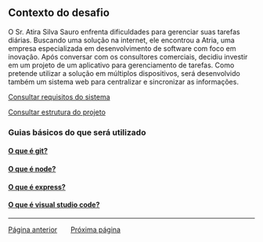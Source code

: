 ## Contexto do desafio
O Sr. Atira Silva Sauro enfrenta dificuldades para gerenciar suas tarefas diárias. Buscando uma solução na internet, ele encontrou a Atria, uma empresa especializada em desenvolvimento de software com foco em inovação. Após conversar com os consultores comerciais, decidiu investir em um projeto de um aplicativo para gerenciamento de tarefas. Como pretende utilizar a solução em múltiplos dispositivos, será desenvolvido também um sistema web para centralizar e sincronizar as informações.

[Consultar requisitos do sistema](./description.md)

[Consultar estrutura do projeto](./project-arch.md)

### Guias básicos do que será utilizado
#### [O que é git?](./git.md)
#### [O que é node?](./node.md)
#### [O que é express?](./express.md)
#### [O que é visual studio code?](./vscode.md)

---
<p><a href="../README.md">Página anterior</a>  	&#160;  	&#160; 	&#160; <a href="./configuracao-ambiente.md">Próxima página</a></p>
